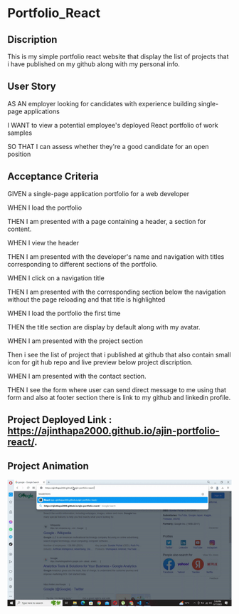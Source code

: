 # Portfolio_React


## Discription

This is my simple portfolio react website that display the list of projects that i have published on my github along with my personal info.

## User Story

AS AN employer looking for candidates with experience building single-page applications

I WANT to view a potential employee's deployed React portfolio of work samples

SO THAT I can assess whether they're a good candidate for an open position

## Acceptance Criteria

GIVEN a single-page application portfolio for a web developer

WHEN I load the portfolio

THEN I am presented with a page containing a header, a section for content.

WHEN I view the header

THEN I am presented with the developer's name and navigation with titles corresponding to different sections of the portfolio.

WHEN I click on a navigation title

THEN I am presented with the corresponding section below the navigation without the page reloading and that title is highlighted

WHEN I load the portfolio the first time

THEN the  title  section are display by default along with my avatar.

WHEN I am presented with the project section

Then i see the list of project that i published at github that also contain small icon for git hub repo and live preview below project discription.

WHEN I am presented with the contact section.

THEN I see the form where user can send direct message to me using that form and also at footer section there is link to my github and linkedin profile.

## Project Deployed Link : https://ajinthapa2000.github.io/ajin-portfolio-react/.

## Project Animation

![](src/assests/project.gif)








